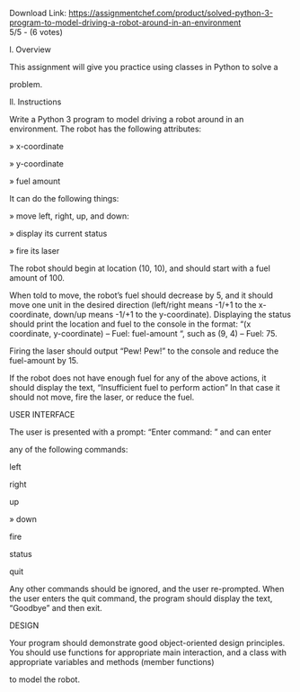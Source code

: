 Download Link: https://assignmentchef.com/product/solved-python-3-program-to-model-driving-a-robot-around-in-an-environment
<br>
5/5 - (6 votes)

l. Overview



This assignment will give you practice using classes in Python to solve a

problem.

ll. Instructions

Write a Python 3 program to model driving a robot around in an environment. The robot has the following attributes:

» x-coordinate

» y-coordinate

» fuel amount

It can do the following things:

» move left, right, up, and down:

» display its current status

» fire its laser

The robot should begin at location (10, 10), and should start with a fuel amount of 100.

When told to move, the robot’s fuel should decrease by 5, and it should move one unit in the desired direction (left/right means -1/+1 to the x- coordinate, down/up means -1/+1 to the y-coordinate). Displaying the status should print the location and fuel to the console in the format: “(x coordinate, y-coordinate) – Fuel: fuel-amount “, such as (9, 4) – Fuel: 75.

Firing the laser should output “Pew! Pew!” to the console and reduce the fuel-amount by 15.

If the robot does not have enough fuel for any of the above actions, it should display the text, “Insufficient fuel to perform action” In that case it should not move, fire the laser, or reduce the fuel.

USER INTERFACE

The user is presented with a prompt: “Enter command: ” and can enter

any of the following commands:

left

right

up

» down

fire

status

quit

Any other commands should be ignored, and the user re-prompted.  When the user enters the quit command, the program should display the text, “Goodbye” and then exit.

DESIGN

Your program should demonstrate good object-oriented design principles. You should use functions for appropriate main interaction, and a class with appropriate variables and methods (member functions)

to model the robot.